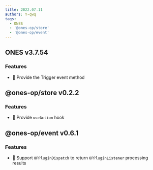```yaml
---
title: 2022.07.11
authors: Y-qwq
tags:
  - ONES
  - '@ones-op/store'
  - '@ones-op/event'
---
```


## ONES v3.7.54

### Features

- 🌟 Provide the Trigger event method

## @ones-op/store v0.2.2

### Features

- 🌟 Provide `useAction` hook

## @ones-op/event v0.6.1

### Features

- 🌟 Support `OPPluginDispatch` to return `OPPluginListener` processing results
